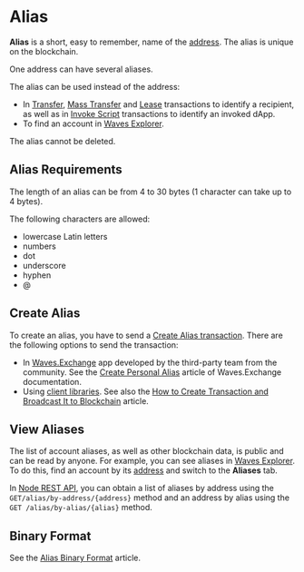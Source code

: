 # Alias

**Alias** is a short, easy to remember, name of the [address](/en/blockchain/account/address). The alias is unique on the blockchain.

One address can have several aliases.

The alias can be used instead of the address:
* In [Transfer](/en/blockchain/transaction-type/transfer-transaction), [Mass Transfer](/en/blockchain/transaction-type/mass-transfer-transaction) and [Lease](/en/blockchain/transaction-type/lease-transaction) transactions to identify a recipient, as well as in [Invoke Script](/en/blockchain/transaction-type/invoke-script-transaction) transactions to identify an invoked dApp.
* To find an account in [Waves Explorer](https://wavesexplorer.com/).

The alias cannot be deleted.

## Alias Requirements

The length of an alias can be from 4 to 30 bytes (1 character can take up to 4 bytes).

The following characters are allowed:

* lowercase Latin letters
* numbers
* dot
* underscore
* hyphen
* @

## Create Alias

To create an alias, you have to send a [Create Alias transaction](/en/blockchain/transaction-type/create-alias-transaction). There are the following options to send the transaction:
* In [Waves.Exchange](https://waves.exchange/) app developed by the third-party team from the community. See the [Create Personal Alias](https://docs.waves.exchange/en/waves-exchange/waves-exchange-online-desktop/online-desktop-account/online-desktop-alias) article of Waves.Exchange documentation.
* Using [client libraries](/en/building-apps/waves-api-and-sdk/client-libraries/). See also the [How to Create Transaction and Broadcast It to Blockchain](/en/building-apps/how-to/basic/transaction) article.

## View Aliases

The list of account aliases, as well as other blockchain data, is public and can be read by anyone. For example, you can see aliases in [Waves Explorer](https://wavesexplorer.com). To do this, find an account by its [address](/en/blockchain/account/address) and switch to the **Aliases** tab.

In [Node REST API](/en/waves-node/node-api/), you can obtain a list of aliases by address using the `GET/alias/by-address/{address}` method and an address by alias using the `GET /alias/by-alias/{alias}` method.

## Binary Format

See the [Alias Binary Format](/en/blockchain/binary-format/alias-binary-format) article.
